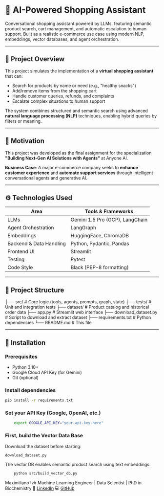 # 🛒 AI-Powered Shopping Assistant

Conversational shopping assistant powered by LLMs, featuring semantic product search, cart management, and automatic escalation to human support. Built as a realistic e-commerce use case using modern NLP, embeddings, vector databases, and agent orchestration.

---

## 🚀 Project Overview

This project simulates the implementation of a **virtual shopping assistant** that can:

- Search for products by name or need (e.g., "healthy snacks")
- Add/remove items from the shopping cart
- Handle customer queries, refunds, and complaints
- Escalate complex situations to human support

The system combines structured and semantic search using advanced **natural language processing (NLP)** techniques, enabling hybrid queries by filters or meaning.

---

## 🧠 Motivation

This project was developed as the final assignment for the specialization **"Building Next-Gen AI Solutions with Agents"** at Anyone AI.

**Business Case**: A major e-commerce company seeks to **enhance customer experience** and **automate support services** through intelligent conversational agents and generative AI.

---

## ⚙️ Technologies Used

| Area                    | Tools & Frameworks                          |
|-------------------------|---------------------------------------------|
| LLMs                    | Gemini 1.5 Pro (GCP), LangChain             |
| Agent Orchestration     | LangGraph                                   |
| Embeddings              | HuggingFace, ChromaDB                       |
| Backend & Data Handling | Python, Pydantic, Pandas                    |
| Frontend UI             | Streamlit                                   |
| Testing                 | Pytest                                      |
| Code Style              | Black (PEP-8 formatting)                    |

---

## 📁 Project Structure

├── src/ # Core logic (tools, agents, prompts, graph, state)
├── tests/ # Unit and integration tests
├── dataset/ # Product catalog and historical order data
├── app.py # Streamlit web interface
├── download_dataset.py # Script to download and extract dataset
├── requirements.txt # Python dependencies
└── README.md # This file


---

## 🔧 Installation

### Prerequisites

- Python 3.10+
- Google Cloud API Key (for Gemini)
- Git (optional)

### Install dependencies

```bash
pip install -r requirements.txt

```
### Set your API Key (Google, OpenAI, etc.)

```bash
    export GOOGLE_API_KEY="your-api-key-here"
```

### First, build the Vector Data Base

Download the dataset before starting:

```python
download_dataset.py
```
The vector DB enables semantic product search using text embeddings.

```bash
    python src/build_vector_db.py
```

Maximiliano Ivir
Machine Learning Engineer | Data Scientist  | PhD in Biochemistry
🔗 [LinkedIn](https://www.linkedin.com/in/hmivir/)
💻 [GitHub](https://github.com/hmivir)
